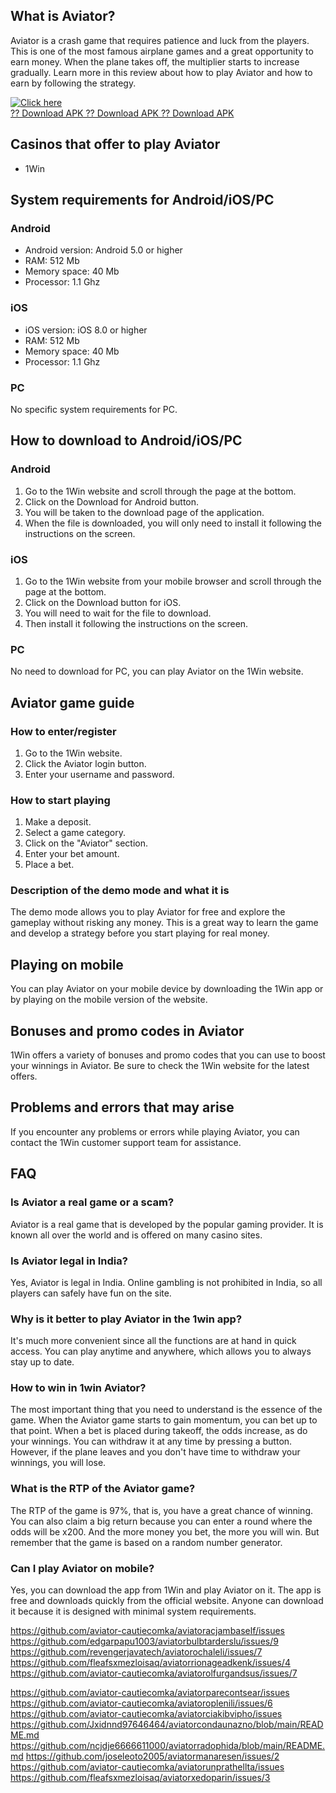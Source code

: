 ## What is Aviator?

Aviator is a crash game that requires patience and luck from the
players. This is one of the most famous airplane games and a great
opportunity to earn money. When the plane takes off, the multiplier
starts to increase gradually. Learn more in this review about how to
play Aviator and how to earn by following the strategy.

[![Click
here](https://readscoops.com/wp-content/uploads/2023/03/Readscoop-aviator-1-1.jpg)](https://traff.sbs/deff)\
[?? Download APK ?? Download APK ?? Download
APK](https://traff.sbs/deff)

## Casinos that offer to play Aviator

-   1Win

## System requirements for Android/iOS/PC

### Android

-   Android version: Android 5.0 or higher
-   RAM: 512 Mb
-   Memory space: 40 Mb
-   Processor: 1.1 Ghz

### iOS

-   iOS version: iOS 8.0 or higher
-   RAM: 512 Mb
-   Memory space: 40 Mb
-   Processor: 1.1 Ghz

### PC

No specific system requirements for PC.

## How to download to Android/iOS/PC

### Android

1.  Go to the 1Win website and scroll through the page at the bottom.
2.  Click on the Download for Android button.
3.  You will be taken to the download page of the application.
4.  When the file is downloaded, you will only need to install it
    following the instructions on the screen.

### iOS

1.  Go to the 1Win website from your mobile browser and scroll through
    the page at the bottom.
2.  Click on the Download button for iOS.
3.  You will need to wait for the file to download.
4.  Then install it following the instructions on the screen.

### PC

No need to download for PC, you can play Aviator on the 1Win website.

## Aviator game guide

### How to enter/register

1.  Go to the 1Win website.
2.  Click the Aviator login button.
3.  Enter your username and password.

### How to start playing

1.  Make a deposit.
2.  Select a game category.
3.  Click on the "Aviator" section.
4.  Enter your bet amount.
5.  Place a bet.

### Description of the demo mode and what it is

The demo mode allows you to play Aviator for free and explore the
gameplay without risking any money. This is a great way to learn the
game and develop a strategy before you start playing for real money.

## Playing on mobile

You can play Aviator on your mobile device by downloading the 1Win app
or by playing on the mobile version of the website.

## Bonuses and promo codes in Aviator

1Win offers a variety of bonuses and promo codes that you can use to
boost your winnings in Aviator. Be sure to check the 1Win website for
the latest offers.

## Problems and errors that may arise

If you encounter any problems or errors while playing Aviator, you can
contact the 1Win customer support team for assistance.

## FAQ

### Is Aviator a real game or a scam?

Aviator is a real game that is developed by the popular gaming provider.
It is known all over the world and is offered on many casino sites.

### Is Aviator legal in India?

Yes, Aviator is legal in India. Online gambling is not prohibited in
India, so all players can safely have fun on the site.

### Why is it better to play Aviator in the 1win app?

It\'s much more convenient since all the functions are at hand in quick
access. You can play anytime and anywhere, which allows you to always
stay up to date.

### How to win in 1win Aviator?

The most important thing that you need to understand is the essence of
the game. When the Aviator game starts to gain momentum, you can bet up
to that point. When a bet is placed during takeoff, the odds increase,
as do your winnings. You can withdraw it at any time by pressing a
button. However, if the plane leaves and you don't have time to withdraw
your winnings, you will lose.

### What is the RTP of the Aviator game?

The RTP of the game is 97%, that is, you have a great chance of winning.
You can also claim a big return because you can enter a round where the
odds will be x200. And the more money you bet, the more you will win.
But remember that the game is based on a random number generator.

### Can I play Aviator on mobile?

Yes, you can download the app from 1Win and play Aviator on it. The app
is free and downloads quickly from the official website. Anyone can
download it because it is designed with minimal system requirements.

https://github.com/aviator-cautiecomka/aviatoracjambaself/issues
https://github.com/edgarpapu1003/aviatorbulbtarderslu/issues/9
https://github.com/revengerjavatech/aviatorochaleli/issues/7
https://github.com/fleafsxmezloisaq/aviatorrionageadkenk/issues/4
https://github.com/aviator-cautiecomka/aviatorolfurgandsus/issues/7


https://github.com/aviator-cautiecomka/aviatorparecontsear/issues
https://github.com/aviator-cautiecomka/aviatoroplenili/issues/6
https://github.com/aviator-cautiecomka/aviatorciakibvipho/issues
https://github.com/Jxidnnd97646464/aviatorcondaunazno/blob/main/README.md
https://github.com/ncjdje6666611000/aviatorradophida/blob/main/README.md
https://github.com/joseleoto2005/aviatormanaresen/issues/2
https://github.com/aviator-cautiecomka/aviatorunprathellta/issues
https://github.com/fleafsxmezloisaq/aviatorxedoparin/issues/3
